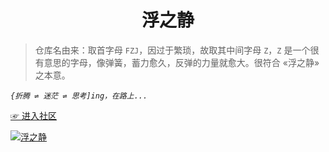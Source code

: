 <h1 align="center">浮之静</h1>

> 仓库名由来：取首字母 `FZJ`，因过于繁琐，故取其中间字母 `Z`，`Z` 是一个很有意思的字母，像弹簧，蓄力愈久，反弹的力量就愈大。很符合 «浮之静» 之本意。

_`{折腾 ⇌ 迷茫 ⇌ 思考]ing，在路上...`_

[☞ 进入社区](https://github.com/lencx/z/discussions)

[![浮之静](https://user-images.githubusercontent.com/16164244/119298318-607bbf80-bc8f-11eb-98da-e8277efe3249.png)](https://github.com/lencx/z/discussions)
